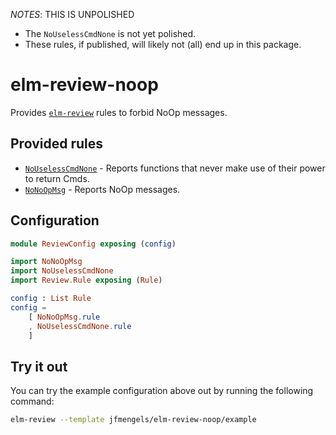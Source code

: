 *NOTES*: THIS IS UNPOLISHED
- The `NoUselessCmdNone` is not yet polished.
- These rules, if published, will likely not (all) end up in this package.

# elm-review-noop

Provides [`elm-review`](https://package.elm-lang.org/packages/jfmengels/elm-review/latest/) rules to forbid NoOp messages.

## Provided rules

- [`NoUselessCmdNone`](https://package.elm-lang.org/packages/jfmengels/elm-review-noop/1.0.0/NoUselessCmdNone) - Reports functions that never make use of their power to return Cmds.
- [`NoNoOpMsg`](https://package.elm-lang.org/packages/jfmengels/elm-review-noop/1.0.0/NoNoOpMsg) - Reports NoOp messages.


## Configuration

```elm
module ReviewConfig exposing (config)

import NoNoOpMsg
import NoUselessCmdNone
import Review.Rule exposing (Rule)

config : List Rule
config =
    [ NoNoOpMsg.rule
    , NoUselessCmdNone.rule
    ]
```


## Try it out

You can try the example configuration above out by running the following command:

```bash
elm-review --template jfmengels/elm-review-noop/example
```
